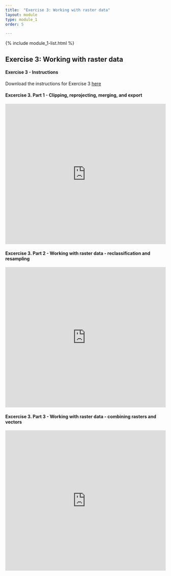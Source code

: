 ```yaml
---
title:  "Exercise 3: Working with raster data"
layout: module
type: module_1
order: 5

---
```


{% include module_1-list.html %}

## Exercise 3: Working with raster data

<style>

.responsive-wrap iframe{ max-width: 100%;}

</style>

#### Exercise 3 - Instructions

Download the instructions for Exercise 3 [here](https://drive.google.com/file/d/1zq1ymzdhkC8MP0_5f_4QbJTXzAHyOJEd/view)

#### Excercise 3. Part 1 - Clipping, reprojecting, merging, and export

<div class="responsive-wrap">
<iframe src="https://drive.google.com/file/d/1vI13YZjvkeeonEzFd_O5MLrtyEXtuFk8/preview" frameborder="0" width="1100" height="440" allowfullscreen="true" mozallowfullscreen="true" webkitallowfullscreen="true"></iframe>
</div>

#### Excercise 3. Part 2 - Working with raster data - reclassification and resampling 

<div class="responsive-wrap">
<iframe src="https://drive.google.com/file/d/1iVb-mgj9j7iZ6Gv7s8tdzZj4w6eoAJK0/preview" frameborder="0" width="1100" height="440" allowfullscreen="true" mozallowfullscreen="true" webkitallowfullscreen="true"></iframe>
</div>

#### Excercise 3. Part 3 - Working with raster data - combining rasters and vectors

<div class="responsive-wrap">
<iframe src="https://drive.google.com/file/d/1OHOxWv1e3HaeqInTIoHPZw-cGIUREzRf/preview" frameborder="0" width="1100" height="440" allowfullscreen="true" mozallowfullscreen="true" webkitallowfullscreen="true"></iframe>
</div>


